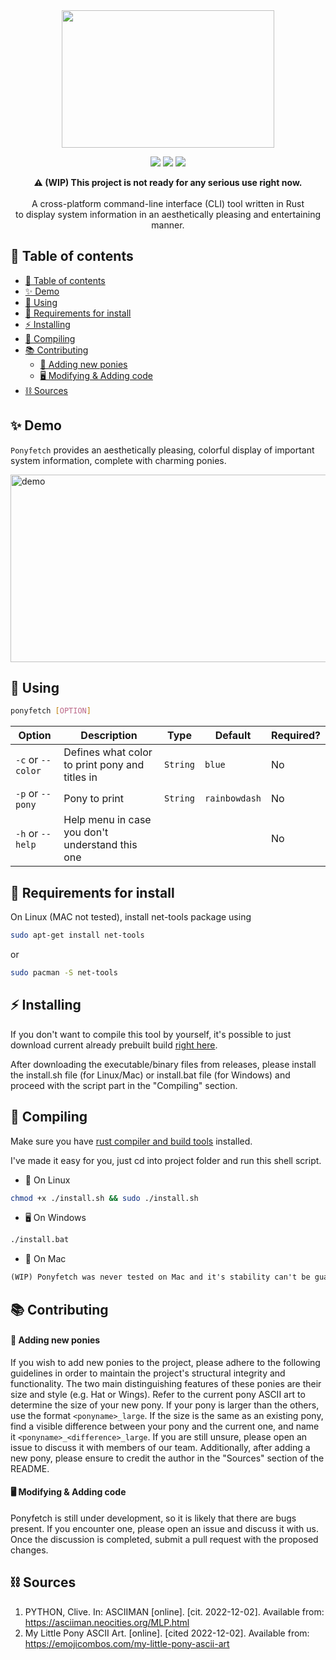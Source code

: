 <div align="center">
    <img 
        src="https://i.postimg.cc/bwmFtxyp/fd-1.png" style="height: 220px; width: 340px;" 
    />
</div>
<p align="center">
    <img src="https://img.shields.io/github/contributors/Atsukoro1/ponyfetch?color=blue&style=for-the-badge"/>
    <img src="https://img.shields.io/github/issues/Atsukoro1/ponyfetch?style=for-the-badge"/>
    <img src="https://img.shields.io/badge/Made%20with-Rust-blue?style=for-the-badge"/>
</p>
<p align="center">
    <b>⚠️ (WIP) This project is not ready for any serious use right now.</b></br></br>
    A cross-platform command-line interface (CLI) tool written in Rust</br> to display system information in an aesthetically pleasing and entertaining manner.
</p>

## 📜 Table of contents

- [📜 Table of contents](#-table-of-contents)
- [✨ Demo](#-demo)
- [🔧 Using](#-using)
- [🧪 Requirements for install](#-requirements-for-install)
- [⚡ Installing](#-installing)
- [🔨 Compiling](#-compiling)
- [📚 Contributing](#-contributing)
    - [🐎 Adding new ponies](#-adding-new-ponies)
    - [🖥️ Modifying \& Adding code](#️-modifying--adding-code)
- [⛓️ Sources](#️-sources)


## ✨ Demo

`Ponyfetch` provides an aesthetically pleasing, colorful display of important system information, complete with charming ponies.

<img src="https://i.postimg.cc/MK6Fy3tP/konecne.gif" style="height: 300px; width: 570px;" alt="demo">

## 🔧 Using 

```bash
ponyfetch [OPTION]
```

| Option | Description                                              | Type   | Default | Required? |
|--------|----------------------------------------------------------|--------|---------|-----------|
| `-c` or `--color`   | Defines what color to print pony and titles in | `String` | `blue` | No        |
| `-p` or `--pony`   | Pony to print | `String` | `rainbowdash` | No        |
| `-h` or `--help`   | Help menu in case you don't understand this one |  |  | No        |

## 🧪 Requirements for install

On Linux (MAC not tested), install net-tools package using
```sh
sudo apt-get install net-tools
```
or
```sh
sudo pacman -S net-tools
```


## ⚡ Installing

If you don't want to compile this tool by yourself, it's possible to just download current already prebuilt build [right here](https://github.com/Atsukoro1/ponyfetch/releases).

After downloading the executable/binary files from releases, please install the install.sh file (for Linux/Mac) or install.bat file (for Windows) and proceed with the script part in the "Compiling" section.

## 🔨 Compiling

Make sure you have [rust compiler and build tools](https://www.rust-lang.org/tools/install) installed.

I've made it easy for you, just cd into project folder and run this shell script.

- 🐧 On Linux

```sh
chmod +x ./install.sh && sudo ./install.sh
```

- 🖥️ On Windows

```sh
./install.bat
```

- 🍎 On Mac

```txt
(WIP) Ponyfetch was never tested on Mac and it's stability can't be guaranteed.
```

## 📚 Contributing

#### 🐎 Adding new ponies
If you wish to add new ponies to the project, please adhere to the following guidelines in order to maintain the project's structural integrity and functionality. The two main distinguishing features of these ponies are their size and style (e.g. Hat or Wings). Refer to the current pony ASCII art to determine the size of your new pony. If your pony is larger than the others, use the format `<ponyname>_large`. If the size is the same as an existing pony, find a visible difference between your pony and the current one, and name it `<ponyname>_<difference>_large`. If you are still unsure, please open an issue to discuss it with members of our team. Additionally, after adding a new pony, please ensure to credit the author in the "Sources" section of the README.

#### 🖥️ Modifying & Adding code
Ponyfetch is still under development, so it is likely that there are bugs present. If you encounter one, please open an issue and discuss it with us. Once the discussion is completed, submit a pull request with the proposed changes.

## ⛓️ Sources
1. PYTHON, Clive. In: ASCIIMAN [online]. [cit. 2022-12-02]. Available from: https://asciiman.neocities.org/MLP.html
2. My Little Pony ASCII Art. [online]. [cited 2022-12-02]. Available from: https://emojicombos.com/my-little-pony-ascii-art
